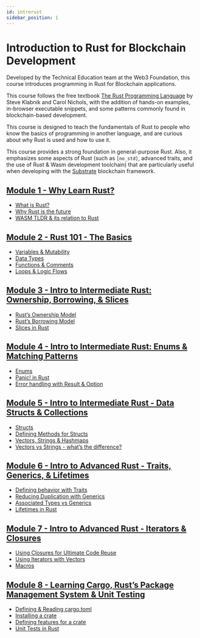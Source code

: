 ```yaml
---
id: introrust
sidebar_position: 1
---
```


# Introduction to Rust for Blockchain Development

Developed by the Technical Education team at the Web3 Foundation, this course introduces programming in Rust for Blockchain applications.

This course follows the free textbook [The Rust Programming Language](https://doc.rust-lang.org/stable/book/) by Steve Klabnik and Carol Nichols, with the addition of hands-on examples, in-browser executable snippets, and some patterns commonly found in blockchain-based development.

This course is designed to teach the fundamentals of Rust to people who know the basics of programming in another language, and are curious about why Rust is used and how to use it.

This course provides a strong foundation in general-purpose Rust. Also, it emphasizes some aspects of Rust (such as `[no_std]`, advanced traits, and the use of Rust & Wasm development toolchain) that are particularly useful when developing with the [Substrate](https://substrate.io/) blockchain framework.

## [Module 1 - Why Learn Rust?](../docs/Rust/section1/intro.md)

- [What is Rust?](../docs/Rust/section1/what-is-rust.md)
- [Why Rust is the future](../docs/Rust/section1/why-rust.md)
- [WASM TLDR & its relation to Rust](../docs/Rust/section1/wasm-tldr.md)

## [Module 2 - Rust 101 - The Basics](../docs/Rust/section2/intro.md)

- [Variables & Mutability](../docs/Rust/section2/variables-mutability.md)
- [Data Types](../docs/Rust/section2/data-types.md)
- [Functions & Comments](../docs/Rust/section2/functions-comments.md)
- [Loops & Logic Flows](../docs/Rust/section2/loops.md)

## [Module 3 - Intro to Intermediate Rust: Ownership, Borrowing, & Slices](../docs/Rust/section3/intro.md)

- [Rust’s Ownership Model](../docs/Rust/section3/ownership.md)
- [Rust’s Borrowing Model](../docs/Rust/section3/borrowing.md)
- [Slices in Rust](../docs/Rust/section3/slices.md)

## [Module 4 - Intro to Intermediate Rust: Enums & Matching Patterns](../docs/Rust/section4/intro.md)

- [Enums](../docs/Rust/section4/enums.md)
- [Panic! in Rust](../docs/Rust/section4/panic.md)
- [Error handling with Result & Option](../docs/Rust/section4/error-handling.md)

## [Module 5 - Intro to Intermediate Rust - Data Structs & Collections](../docs/Rust/section5/intro.md)

- [Structs](../docs/Rust/section5/structs.md)
- [Defining Methods for Structs](../docs/Rust/section5/struct-methods.md)
- [Vectors, Strings & Hashmaps](../docs/Rust/section5/collections.md)
- [Vectors vs Strings - what’s the difference?](../docs/Rust/section5/vectors-vs-strings.md)

## [Module 6 - Intro to Advanced Rust - Traits, Generics, & Lifetimes](../docs/Rust/section6/intro.md)

- [Defining behavior with Traits](../docs/Rust/section6/traits.md)
- [Reducing Duplication with Generics](../docs/Rust/section6/generics.md)
- [Associated Types vs Generics](../docs/Rust/section6/associated-generics.md)
- [Lifetimes in Rust](../docs/Rust/section6/lifetimes.md)

## [Module 7 - Intro to Advanced Rust - Iterators & Closures](../docs/Rust/section7/intro.md)

- [Using Closures for Ultimate Code Reuse](../docs/Rust/section7/closures.md)
- [Using Iterators with Vectors](../docs/Rust/section7/iterators.md)
- [Macros](../docs/Rust/section7/macros.md)

## [Module 8 - Learning Cargo, Rust’s Package Management System & Unit Testing](../docs/Rust/section8/intro.md)

- [Defining & Reading cargo.toml](../docs/Rust/section8/defining-cargo-config.md)
- [Installing a crate](../docs/Rust/section8/installing-crate.md)
- [Defining features for a crate](../docs/Rust/section8/defining-crate-features.md)
- [Unit Tests in Rust](../docs/Rust/section8/unit-tests.md)
